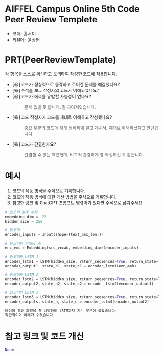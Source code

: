 # AIFFEL Campus Online 5th Code Peer Review Templete
- 코더 : 홍서이
- 리뷰어 : 윤상현


# PRT(PeerReviewTemplate) 
각 항목을 스스로 확인하고 토의하여 작성한 코드에 적용합니다.

- [:laughing:] 코드가 정상적으로 동작하고 주어진 문제를 해결했나요?
- [:laughing:] 주석을 보고 작성자의 코드가 이해되었나요?
- [:laughing:] 코드가 에러를 유발할 가능성이 없나요?
  > 문제 없을 듯 합니다. 잘 짜여져있습니다.
- [:laughing:] 코드 작성자가 코드를 제대로 이해하고 작성했나요?
  > 중요 부분의 코드에 대해 정확하게 알고 계셔서, 제대로 이해하셨다고 판단됩니다.
- [:laughing:] 코드가 간결한가요?
  > 간결할 수 없는 흐름인데, 비교적 간결하게 잘 작성하신 것 같습니다.

# 예시
1. 코드의 작동 방식을 주석으로 기록합니다.
2. 코드의 작동 방식에 대한 개선 방법을 주석으로 기록합니다.
3. 참고한 링크 및 ChatGPT 프롬프트 명령어가 있다면 주석으로 남겨주세요.

```python
# 인코더 설계 시작
embedding_dim = 128
hidden_size = 256

# 인코더
encoder_inputs = Input(shape=(text_max_len,))

# 인코더의 임베딩 층
enc_emb = Embedding(src_vocab, embedding_dim)(encoder_inputs)

# 인코더의 LSTM 1
encoder_lstm1 = LSTM(hidden_size, return_sequences=True, return_state=True, dropout=0.4)
encoder_output1, state_h1, state_c1 = encoder_lstm1(enc_emb)

# 인코더의 LSTM 2
encoder_lstm2 = LSTM(hidden_size, return_sequences=True, return_state=True, dropout=0.4)
encoder_output2, state_h2, state_c2 = encoder_lstm2(encoder_output1)

# 인코더의 LSTM 3
encoder_lstm3 = LSTM(hidden_size, return_sequences=True, return_state=True, dropout=0.4)
encoder_outputs, state_h, state_c = encoder_lstm3(encoder_output2)

레이어 통과 과정을 쭉 나열하여 LSTM까지 가는 부분이 좋았습니다.
직관적이며 이해가 쉬웠습니다.
```

# 참고 링크 및 코드 개선
```python
None
```
